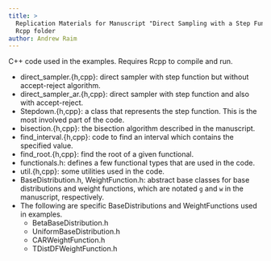 ```yaml
---
title: >
  Replication Materials for Manuscript "Direct Sampling with a Step Function":
  Rcpp folder
author: Andrew Raim
---
```


C++ code used in the examples. Requires Rcpp to compile and run.

- direct_sampler.{h,cpp}: direct sampler with step function but without
  accept-reject algorithm.
- direct_sampler_ar.{h,cpp}: direct sampler with step function and also with
  accept-reject.
- Stepdown.{h,cpp}: a class that represents the step function. This is the most
  involved part of the code.
- bisection.{h,cpp}: the bisection algorithm described in the manuscript.
- find_interval.{h,cpp}: code to find an interval which contains the specified
  value.
- find_root.{h,cpp}: find the root of a given functional.
- functionals.h: defines a few functional types that are used in the code.
- util.{h,cpp}: some utilities used in the code.
- BaseDistribution.h, WeightFunction.h: abstract base classes for base
  distributions and weight functions, which are notated `g` and `w` in the
  manuscript, respectively.
- The following are specific BaseDistributions and WeightFunctions used in
  examples.
	+ BetaBaseDistribution.h
	+ UniformBaseDistribution.h
	+ CARWeightFunction.h
	+ TDistDFWeightFunction.h

